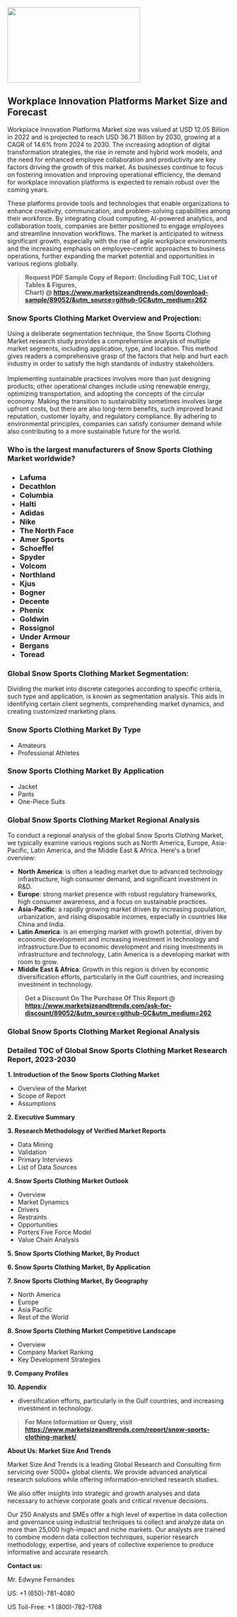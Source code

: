 <p><img class="alignnone size-medium wp-image-20088" src="https://ffe5etoiles.com/wp-content/uploads/2024/12/MST1-300x171.png" alt="" width="300" height="171" /></p><h2>Workplace Innovation Platforms Market Size and Forecast</h2><p>Workplace Innovation Platforms Market size was valued at USD 12.05 Billion in 2022 and is projected to reach USD 36.71 Billion by 2030, growing at a CAGR of 14.6% from 2024 to 2030. The increasing adoption of digital transformation strategies, the rise in remote and hybrid work models, and the need for enhanced employee collaboration and productivity are key factors driving the growth of this market. As businesses continue to focus on fostering innovation and improving operational efficiency, the demand for workplace innovation platforms is expected to remain robust over the coming years.</p><p>These platforms provide tools and technologies that enable organizations to enhance creativity, communication, and problem-solving capabilities among their workforce. By integrating cloud computing, AI-powered analytics, and collaboration tools, companies are better positioned to engage employees and streamline innovation workflows. The market is anticipated to witness significant growth, especially with the rise of agile workplace environments and the increasing emphasis on employee-centric approaches to business operations, further expanding the market potential and opportunities in various regions globally.</p></p><blockquote id="" class=""><strong>Request PDF Sample Copy of Report: (Including Full TOC, List of Tables &amp; Figures, Chart)&nbsp;@&nbsp;<strong><a href="https://www.marketsizeandtrends.com/download-sample/89052/&utm_source=github-GC&utm_medium=262" target="_blank">https://www.marketsizeandtrends.com/download-sample/89052/&utm_source=github-GC&utm_medium=262</a></strong></strong></blockquote><h3 id="" class="">Snow Sports Clothing Market&nbsp;Overview and Projection:</h3><p id="" class="">Using a deliberate segmentation technique, the Snow Sports Clothing Market research study provides a comprehensive analysis of multiple market segments, including application, type, and location. This method gives readers a comprehensive grasp of the factors that help and hurt each industry in order to satisfy the high standards of industry stakeholders. <br /> <br />Implementing sustainable practices involves more than just designing products; other operational changes include using renewable energy, optimizing transportation, and adopting the concepts of the circular economy. Making the transition to sustainability sometimes involves large upfront costs, but there are also long-term benefits, such improved brand reputation, customer loyalty, and regulatory compliance. By adhering to environmental principles, companies can satisfy consumer demand while also contributing to a more sustainable future for the world.</p><h3 id="" class="">Who is the largest manufacturers of&nbsp;Snow Sports Clothing Market worldwide?</h3><h3 class=""><p><ul><li>Lafuma </li><li> Decathlon </li><li> Columbia </li><li> Halti </li><li> Adidas </li><li> Nike </li><li> The North Face </li><li> Amer Sports </li><li> Schoeffel </li><li> Spyder </li><li> Volcom </li><li> Northland </li><li> Kjus </li><li> Bogner </li><li> Decente </li><li> Phenix </li><li> Goldwin </li><li> Rossignol </li><li> Under Armour </li><li> Bergans </li><li> Toread</li></ul></p></h3><h3 id="" class="">Global&nbsp;Snow Sports Clothing Market Segmentation:</h3><p id="" class="">Dividing the market into discrete categories according to specific criteria, such type and application, is known as segmentation analysis. This aids in identifying certain client segments, comprehending market dynamics, and creating customized marketing plans.</p><h3 id="" class="">Snow Sports Clothing Market&nbsp;By Type</h3><p><p><ul><li>Amateurs </li><li> Professional Athletes</p></li></ul></p></p><h3 id="" class="">Snow Sports Clothing Market&nbsp;By Application</h3><p class=""><p><ul><li>Jacket </li><li> Pants </li><li> One-Piece Suits</li></ul></p></p><h3 id="" class="">Global Snow Sports Clothing Market Regional Analysis</h3><p id="" class="">To conduct a regional analysis of the global Snow Sports Clothing Market, we typically examine various regions such as North America, Europe, Asia-Pacific, Latin America, and the Middle East &amp; Africa. Here's a brief overview:</p><ul><li><strong>North America</strong>: is often a leading market due to advanced technology infrastructure, high consumer demand, and significant investment in R&amp;D.</li><li><strong>Europe</strong>: strong market presence with robust regulatory frameworks, high consumer awareness, and a focus on sustainable practices.</li><li><strong>Asia-Pacific</strong>: a rapidly growing market driven by increasing population, urbanization, and rising disposable incomes, especially in countries like China and India.</li><li><strong>Latin America</strong>: is an emerging market with growth potential, driven by economic development and increasing investment in technology and infrastructure.Due to economic development and rising investments in infrastructure and technology, Latin America is a developing market with room to grow.</li><li><strong>Middle East &amp; Africa</strong>: Growth in this region is driven by economic diversification efforts, particularly in the Gulf countries, and increasing investment in technology.</li></ul><blockquote id="" class=""><strong>Get a Discount On The Purchase Of This Report @ <strong><a href="https://www.marketsizeandtrends.com/ask-for-discount/89052/&utm_source=github-GC&utm_medium=262" target="_blank">https://www.marketsizeandtrends.com/ask-for-discount/89052/&utm_source=github-GC&utm_medium=262</a></strong></strong></blockquote><h3 id="" class="">Global Snow Sports Clothing Market Regional Analysis</h3><h3 id="" class="">Detailed TOC of Global Snow Sports Clothing Market Research Report, 2023-2030</h3><p id="" class=""><strong>1. Introduction of the Snow Sports Clothing Market</strong></p><ul><li>Overview of the Market</li><li>Scope of Report</li><li>Assumptions</li></ul><p id="" class=""><strong>2. Executive Summary</strong></p><p id="" class=""><strong>3. Research Methodology of Verified Market Reports</strong></p><ul><li>Data Mining</li><li>Validation</li><li>Primary Interviews</li><li>List of Data Sources</li></ul><p id="" class=""><strong>4. Snow Sports Clothing Market Outlook</strong></p><ul><li>Overview</li><li>Market Dynamics</li><li>Drivers</li><li>Restraints</li><li>Opportunities</li><li>Porters Five Force Model</li><li>Value Chain Analysis</li></ul><p id="" class=""><strong>5. Snow Sports Clothing Market, By Product</strong></p><p id="" class=""><strong>6. Snow Sports Clothing Market, By Application</strong></p><p id="" class=""><strong>7. Snow Sports Clothing Market, By Geography</strong></p><ul><li>North America</li><li>Europe</li><li>Asia Pacific</li><li>Rest of the World</li></ul><p id="" class=""><strong>8. Snow Sports Clothing Market Competitive Landscape</strong></p><ul><li>Overview</li><li>Company Market Ranking</li><li>Key Development Strategies</li></ul><p id="" class=""><strong>9. Company Profiles</strong></p><p id="" class=""><strong>10. Appendix</strong></p><ul><li>diversification efforts, particularly in the Gulf countries, and increasing investment in technology.</li></ul><blockquote id="" class=""><strong>For More Information or Query, visit <strong><strong><a href="https://www.marketsizeandtrends.com/report/snow-sports-clothing-market/" target="_blank">https://www.marketsizeandtrends.com/report/snow-sports-clothing-market/</a></strong></strong></strong></blockquote><p id="" class=""><strong>About Us: Market Size And Trends</strong></p><p id="" class="">Market Size And Trends is a leading Global Research and Consulting firm servicing over 5000+ global clients. We provide advanced analytical research solutions while offering information-enriched research studies.</p><p id="" class="">We also offer insights into strategic and growth analyses and data necessary to achieve corporate goals and critical revenue decisions.</p><p id="" class="">Our 250 Analysts and SMEs offer a high level of expertise in data collection and governance using industrial techniques to collect and analyze data on more than 25,000 high-impact and niche markets. Our analysts are trained to combine modern data collection techniques, superior research methodology, expertise, and years of collective experience to produce informative and accurate research.</p><p id="" class=""><strong>Contact us:</strong></p><p id="" class="">Mr. Edwyne Fernandes</p><p id="" class="">US: +1 (650)-781-4080</p><p id="" class="">US Toll-Free: +1 (800)-782-1768</p>
